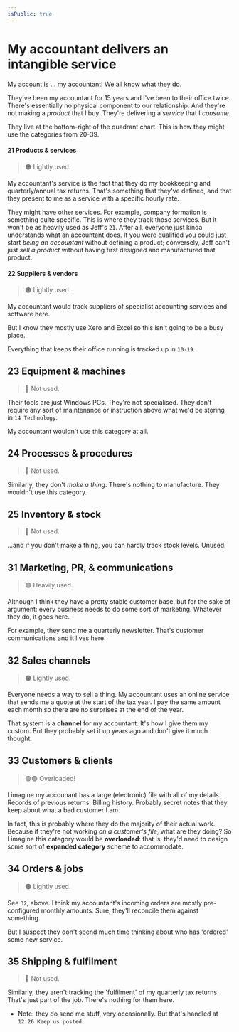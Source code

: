 ```yaml
---
isPublic: true
---
```


# My accountant delivers an intangible service

My account is ... my accountant! We all know what they do.

They've been my accountant for 15 years and I've been to their office twice. There's essentially no physical component to our relationship. And they're not making a _product_ that I buy. They're delivering a _service_ that I _consume_.

They live at the bottom-right of the quadrant chart. This is how they might use the categories from 20-39.

#### 21 Products & services

> 🟠 Lightly used.

My accountant's service is the fact that they do my bookkeeping and quarterly/annual tax returns. That's something that they've defined, and that they present to me as a service with a specific hourly rate.

They might have other services. For example, company formation is something quite specific. This is where they track those services. But it won't be as heavily used as Jeff's `21`. After all, everyone just kinda understands what an accountant does. If you were qualified you could just start _being an accountant_ without defining a product; conversely, Jeff can't just _sell a product_ without having first designed and manufactured that product.

#### 22 Suppliers & vendors

> 🟠 Lightly used.

My accountant would track suppliers of specialist accounting services and software here.

But I know they mostly use Xero and Excel so this isn't going to be a busy place.

Everything that keeps their office running is tracked up in `10-19`.

## 23 Equipment & machines

> 🔴 Not used.

Their tools are just Windows PCs. They're not specialised. They don't require any sort of maintenance or instruction above what we'd be storing in `14 Technology`.

My accountant wouldn't use this category at all.

## 24 Processes & procedures

> 🔴 Not used.

Similarly, they don't _make a thing_. There's nothing to manufacture. They wouldn't use this category.

## 25 Inventory & stock

> 🔴 Not used.

…and if you don't make a thing, you can hardly track stock levels. Unused.

## 31 Marketing, PR, & communications

> 🟢 Heavily used.

Although I think they have a pretty stable customer base, but for the sake of argument: every business needs to do some sort of marketing. Whatever they do, it goes here.

For example, they send me a quarterly newsletter. That's customer communications and it lives here.

## 32 Sales channels

> 🟠 Lightly used.

Everyone needs a way to sell a thing. My accountant uses an online service that sends me a quote at the start of the tax year. I pay the same amount each month so there are no surprises at the end of the year.

That system is a **channel** for my accountant. It's how I give them my custom. But they probably set it up years ago and don't give it much thought.

## 33 Customers & clients

> 🟢🟢 Overloaded!

I imagine my accounant has a large (electronic) file with all of my details. Records of previous returns. Billing history. Probably secret notes that they keep about what a bad customer I am.

In fact, this is probably where they do the majority of their actual work. Because if they're not working _on a customer's file_, what are they doing? So I imagine this category would be **overloaded**: that is, they'd need to design some sort of **expanded category** scheme to accommodate.

## 34 Orders & jobs

> 🟠 Lightly used.

See `32`, above. I think my accountant's incoming orders are mostly pre-configured monthly amounts. Sure, they'll reconcile them against something.

But I suspect they don't spend much time thinking about who has 'ordered' some new service.

## 35 Shipping & fulfilment

> 🔴 Not used.

Similarly, they aren't tracking the 'fulfilment' of my quarterly tax returns. That's just part of the job. There's nothing for them here.

- Note: they do send me stuff, very occasionally. But that's handled at `12.26 Keep us posted`.
